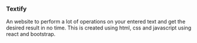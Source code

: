 ### Textify
An website to perform a lot of operations on your entered text and get the desired result in no time.
This is created using html, css and javascript using react and bootstrap.
